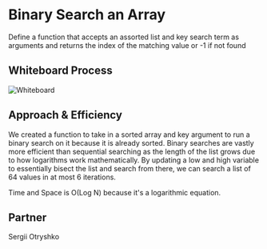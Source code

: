 # Binary Search an Array
Define a function that accepts an assorted list and key search term as arguments and returns the
index of the matching value or -1 if not found

## Whiteboard Process
![Whiteboard](https://raw.githubusercontent.com/Terransky/data-structures-and-algorithms2/array-binary-search/python/code_challenges/array_binary_search/binary-search.png)

## Approach & Efficiency
We created a function to take in a sorted array and key argument to run a binary search on it because
it is already sorted. Binary searches are vastly more efficient than sequential searching as the
length of the list grows due to how logarithms work mathematically. By updating a low and high
variable to essentially bisect the list and search from there, we can search a list of 64 values
in at most 6 iterations.

Time and Space is O(Log N) because it's a logarithmic equation.

## Partner
Sergii Otryshko

